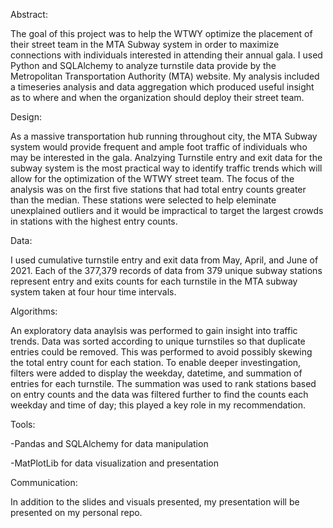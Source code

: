 Abstract:

The goal of this project was to help the WTWY optimize the placement of their street team in the MTA Subway system in order to maximize connections with individuals interested in attending their annual gala. I used Python and SQLAlchemy to analyze turnstile data provide by the Metropolitan Transportation Authority (MTA) website. My analysis included a timeseries analysis and data aggregation which produced useful insight as to where and when the organization should deploy their street team.

Design:

As a massive transportation hub running throughout city, the MTA Subway system would provide frequent and ample foot traffic of individuals who may be interested in the gala. Analzying Turnstile entry and exit data for the subway system is the most practical way to identify traffic trends which will allow for the optimization of the WTWY street team. The focus of the analysis was on the first five stations that had total entry counts greater than the median. These stations were selected to help eleminate unexplained outliers and it would be impractical to target the largest crowds in stations with the highest entry counts. 

Data:

I used cumulative turnstile entry and exit data from May, April, and June of 2021. Each of the 377,379 records of data from 379 unique subway stations represent entry and exits counts for each turnstile in the MTA subway system taken at four hour time intervals. 

Algorithms:

An exploratory data anaylsis was performed to gain insight into traffic trends. Data was sorted according to unique turnstiles so that duplicate entries could be removed. This was performed to avoid possibly skewing the total entry count for each station. To enable deeper investingation, filters were added to display the weekday, datetime, and summation of entries for each turnstile. The summation was used to rank stations based on entry counts and the data was filtered further to find the counts each weekday and time of day; this played a key role in my recommendation. 

Tools:

-Pandas and SQLAlchemy for data manipulation

-MatPlotLib for data visualization and presentation 


Communication:

In addition to the slides and visuals presented, my presentation will be presented on my personal repo. 

